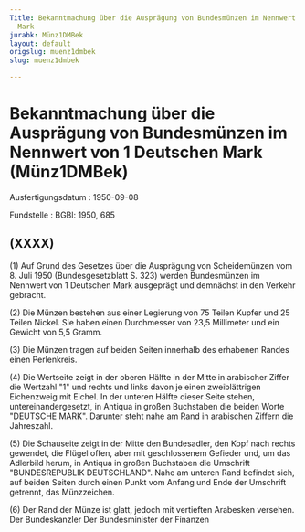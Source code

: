 ```yaml
---
Title: Bekanntmachung über die Ausprägung von Bundesmünzen im Nennwert von 1 Deutschen
  Mark
jurabk: Münz1DMBek
layout: default
origslug: muenz1dmbek
slug: muenz1dmbek

---
```


# Bekanntmachung über die Ausprägung von Bundesmünzen im Nennwert von 1 Deutschen Mark (Münz1DMBek)

Ausfertigungsdatum
:   1950-09-08

Fundstelle
:   BGBl: 1950, 685



## (XXXX)

(1) Auf Grund des Gesetzes über die Ausprägung von Scheidemünzen vom
8\. Juli 1950 (Bundesgesetzblatt S. 323) werden Bundesmünzen im
Nennwert von 1 Deutschen Mark ausgeprägt und demnächst in den Verkehr
gebracht.

(2) Die Münzen bestehen aus einer Legierung von 75 Teilen Kupfer und
25 Teilen Nickel. Sie haben einen Durchmesser von 23,5 Millimeter und
ein Gewicht von 5,5 Gramm.

(3) Die Münzen tragen auf beiden Seiten innerhalb des erhabenen Randes
einen Perlenkreis.

(4) Die Wertseite zeigt in der oberen Hälfte in der Mitte in
arabischer Ziffer die Wertzahl "1" und rechts und links davon je einen
zweiblättrigen Eichenzweig mit Eichel. In der unteren Hälfte dieser
Seite stehen, untereinandergesetzt, in Antiqua in großen Buchstaben
die beiden Worte "DEUTSCHE MARK". Darunter steht nahe am Rand in
arabischen Ziffern die Jahreszahl.

(5) Die Schauseite zeigt in der Mitte den Bundesadler, den Kopf nach
rechts gewendet, die Flügel offen, aber mit geschlossenem Gefieder
und, um das Adlerbild herum, in Antiqua in großen Buchstaben die
Umschrift "BUNDESREPUBLIK DEUTSCHLAND". Nahe am unteren Rand befindet
sich, auf beiden Seiten durch einen Punkt vom Anfang und Ende der
Umschrift getrennt, das Münzzeichen.

(6) Der Rand der Münze ist glatt, jedoch mit vertieften Arabesken
versehen.
Der Bundeskanzler
Der Bundesminister der Finanzen

